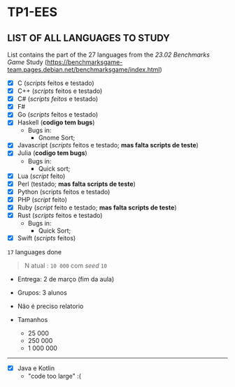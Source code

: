 # TP1-EES

## LIST OF ALL LANGUAGES TO STUDY

List contains the part of the 27 languages from the *23.02 Benchmarks Game* Study (https://benchmarksgame-team.pages.debian.net/benchmarksgame/index.html)

- [X] C (*scripts* feitos e testado)
- [X] C++ (*scripts* feitos e testado)
- [X] C# (*scripts feitos* e testado)
- [X] F#
- [X] Go (*scripts* feitos e testado)
- [X] Haskell (**codigo tem bugs**)
  - Bugs in:
    - Gnome Sort;
- [X] Javascript (*scripts* feitos e testado; **mas falta scripts de teste**)
- [X] Julia (**codigo tem bugs**)
  - Bugs in:
      - Quick sort;
- [X] Lua (*script* feito)
- [X] Perl (testado; **mas falta scripts de teste**)
- [X] Python (scripts feitos e testado)
- [X] PHP (*script* feito)
- [X] Ruby (*script* feito e testado; **mas falta scripts de teste**)
- [X] Rust (*scripts* feitos e testado)
  - Bugs in:
    - Quick Sort;
- [X] Swift (*scripts* feitos)

`17` languages done

> N atual : `10 000` com *seed* `10`

- Entrega: 2 de março (fim da aula)
- Grupos: 3 alunos
- Não é preciso relatorio
- Tamanhos

  - 25 000
  - 250 000
  - 1 000 000


------------

- [X] Java e Kotlin
  - "code too large" :(
